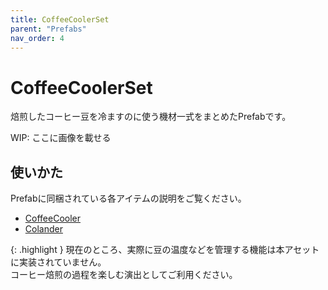 ```yaml
---
title: CoffeeCoolerSet
parent: "Prefabs"
nav_order: 4
---
```


# CoffeeCoolerSet

焙煎したコーヒー豆を冷ますのに使う機材一式をまとめたPrefabです。

WIP: ここに画像を載せる


## 使いかた

Prefabに同梱されている各アイテムの説明をご覧ください。

- [CoffeeCooler]
- [Colander]

{: .highlight }
現在のところ、実際に豆の温度などを管理する機能は本アセットに実装されていません。  
コーヒー焙煎の過程を楽しむ演出としてご利用ください。


[CoffeeCooler]: /docs/prefabs/CoffeeCooler
[Colander]: /docs/prefabs/Colander

